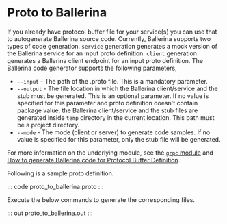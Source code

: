 # Proto to Ballerina

If you already have protocol buffer file for your service(s) you can use that to autogenerate Ballerina source code. Currently, Ballerina supports two types of code generation. `service` generation generates a mock version 
of the Ballerina service for an input proto definition. `client` generation generates a Ballerina client endpoint for an input proto definition.
The Ballerina code generator supports the following parameters,
* `--input` - The path of the .proto file. This is a mandatory parameter.
* `--output` - The file location in which the Ballerina client/service and the stub must be generated. This is an optional parameter.
If no value is specified for this parameter and proto definition doesn't contain package value, the Ballerina client/service and the stub files 
  are generated inside `temp` directory in the current location. This path must be a project directory.
* `--mode` - The mode (client or server) to generate code samples. If no value is specified for this parameter, only the stub file will be generated.

For more information on the underlying module, see the [`grpc` module](https://lib.ballerina.io/ballerina/grpc/latest/) and 
[How to generate Ballerina code for Protocol Buffer Definition](https://ballerina.io/learn/cli-documentation/grpc/).

Following is a sample proto definition.

::: code proto_to_ballerina.proto :::

Execute the below commands to generate the corresponding files.

::: out proto_to_ballerina.out :::